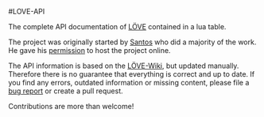 #LOVE-API

The complete API documentation of [LÖVE](https://love2d.org/) contained in a lua table.

The project was originally started by [Santos](https://www.love2d.org/forums/memberlist.php?mode=viewprofile&u=3835) who did a majority of the work. He gave his [permission](https://www.love2d.org/forums/viewtopic.php?f=3&t=1796&start=60#p166919) to host the project online.

The API information is based on the [LÖVE-Wiki](https://love2d.org/wiki), but updated manually. Therefore there is no guarantee that everything is correct and up to date. If you find any errors, outdated information or missing content, please file a [bug report](https://github.com/rm-code/love-api/issues) or create a pull request.

Contributions are more than welcome!
